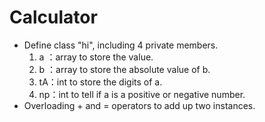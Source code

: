 # Calculator
  * Define class "hi", including 4 private members.
      1. a ：array to store the value.
      2. b ：array to store the absolute value of b.
      3. tA：int to store the digits of a.
      4. np：int to tell if a is a positive or negative number.
  * Overloading + and = operators to add up two instances.

